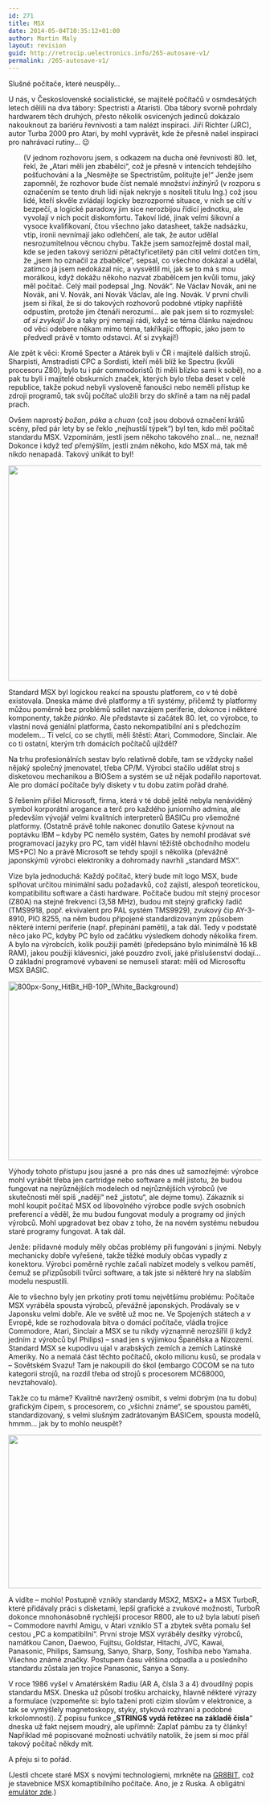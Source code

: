 ```yaml
---
id: 271
title: MSX
date: 2014-05-04T10:35:12+01:00
author: Martin Maly
layout: revision
guid: http://retrocip.uelectronics.info/265-autosave-v1/
permalink: /265-autosave-v1/
---
```

Slušné počítače, které neuspěly&#8230;

<!--more-->

U nás, v Československé socialistické, se majitelé počítačů v osmdesátých letech dělili na dva tábory: Spectristi a Ataristi. Oba tábory svorně pohrdaly hardwarem těch druhých, přesto několik osvícených jedinců dokázalo nakouknout za bariéru řevnivosti a tam nalézt inspiraci. Jiří Richter (JRC), autor Turba 2000 pro Atari, by mohl vyprávět, kde že přesně našel inspiraci pro nahrávací rutiny&#8230; 😉

<p style="padding-left: 30px;">
  (V jednom rozhovoru jsem, s odkazem na ducha oné řevnivosti 80. let, řekl, že &#8222;Atari měli jen zbabělci&#8220;, což je přesně v intencích tehdejšího pošťuchování a la &#8222;Nesmějte se Spectristům, politujte je!&#8220; Jenže jsem zapomněl, že rozhovor bude číst nemalé množství <em>inžinýrů </em>(v rozporu s označením se tento druh lidí nijak nekryje s nositeli titulu Ing.) což jsou lidé, kteří skvěle zvládají logicky bezrozporné situace, v nich se cítí v bezpečí, a logické paradoxy jim sice nerozbijou řídicí jednotku, ale vyvolají v nich pocit diskomfortu. Takoví lidé, jinak velmi šikovní a vysoce kvalifikovaní, čtou všechno jako datasheet, takže nadsázku, vtip, ironii nevnímají jako odlehčení, ale tak, že autor udělal nesrozumitelnou věcnou chybu. Takže jsem samozřejmě dostal mail, kde se jeden takový seriózní pětačtyřicetiletý pán cítil velmi dotčen tím, že &#8222;jsem ho označil za zbabělce&#8220;, sepsal, co všechno dokázal a udělal, zatímco já jsem nedokázal nic, a vysvětlil mi, jak se to má s mou morálkou, když dokážu někoho nazvat zbabělcem jen kvůli tomu, jaký měl počítač. Celý mail podepsal &#8222;Ing. Novák&#8220;. Ne Václav Novák, ani ne Novák, ani V. Novák, ani Novák Václav, ale Ing. Novák. V první chvíli jsem si říkal, že si do takových rozhovorů podobné vtípky napříště odpustím, protože jim čtenáři nerozumí&#8230; ale pak jsem si to rozmyslel: <em>ať si zvykají!</em> Jo a taky prý nemají rádi, když se téma článku najednou od věci odebere někam mimo téma, takříkajíc offtopic, jako jsem to předvedl právě v tomto odstavci. Ať si zvykají!)
</p>

Ale zpět k věci: Kromě Specter a Atárek byli v ČR i majitelé dalších strojů. Sharpisti, Amstradisti CPC a Sordisti, kteří měli blíž ke Spectru (kvůli procesoru Z80), bylo tu i pár commodoristů (ti měli blízko sami k sobě), no a pak tu byli i majitelé obskurních značek, kterých bylo třeba deset v celé republice, takže pokud nebyli vysloveně fanoušci nebo neměli přístup ke zdroji programů, tak svůj počítač uložili brzy do skříně a tam na něj padal prach.

Ovšem naprostý _božan_, _páka_ a _chuan_ (což jsou dobová označení králů scény, před pár lety by se řeklo &#8222;nejhustší týpek&#8220;) byl ten, kdo měl počítač standardu MSX. Vzpomínám, jestli jsem někoho takového znal&#8230; ne, neznal! Dokonce i když teď přemýšlím, jestli znám někoho, kdo MSX má, tak mě nikdo nenapadá. Takový unikát to byl!

<img loading="lazy" class="aligncenter size-medium wp-image-266" src="http://retrocip.uelectronics.info/wp-content/uploads/sites/6/2014/05/26032_computer_daewoo_cpc300e_122_598lo-650x428.jpg" alt="" width="650" height="428" srcset="https://retrocip.cz/wp-content/uploads/sites/6/2014/05/26032_computer_daewoo_cpc300e_122_598lo-650x428.jpg 650w, https://retrocip.cz/wp-content/uploads/sites/6/2014/05/26032_computer_daewoo_cpc300e_122_598lo-1024x674.jpg 1024w, https://retrocip.cz/wp-content/uploads/sites/6/2014/05/26032_computer_daewoo_cpc300e_122_598lo.jpg 1748w" sizes="(max-width: 650px) 100vw, 650px" /> 

Standard MSX byl logickou reakcí na spoustu platforem, co v té době existovala. Dneska máme dvě platformy a tři systémy, přičemž ty platformy můžou poměrně bez problémů sdílet navzájem periferie, dokonce i některé komponenty, takže _piánko_. Ale představte si začátek 80. let, co výrobce, to vlastní nová geniální platforma, často nekompatibilní ani s předchozím modelem&#8230; Ti velcí, co se chytli, měli štěstí: Atari, Commodore, Sinclair. Ale co ti ostatní, kterým trh domácích počítačů ujížděl?

Na trhu profesionálních sestav bylo relativně dobře, tam se vždycky našel nějaký společný jmenovatel, třeba CP/M. Výrobci stačilo udělat stroj s disketovou mechanikou a BIOSem a systém se už nějak podařilo naportovat. Ale pro domácí počítače byly diskety v tu dobu zatím pořád drahé.

S řešením přišel Microsoft, firma, která v té době ještě nebyla nenáviděný symbol korporátní arogance a terč pro každého juniorního admina, ale především vývojář velmi kvalitních interpreterů BASICu pro všemožné platformy. (Ostatně právě tohle nakonec donutilo Gatese kývnout na poptávku IBM &#8211; kdyby PC nemělo systém, Gates by nemohl prodávat své programovací jazyky pro PC, tam viděl hlavní těžiště obchodního modelu MS+PC) No a právě Microsoft se tehdy spojil s několika (převážně japonskými) výrobci elektroniky a dohromady navrhli &#8222;standard MSX&#8220;.

Vize byla jednoduchá: Každý počítač, který bude mít logo MSX, bude splňovat určitou minimální sadu požadavků, což zajistí, alespoň teoretickou, kompatibilitu software a části hardware. Počítače budou mít stejný procesor (Z80A) na stejné frekvenci (3,58 MHz), budou mít stejný grafický řadič (TMS9918, popř. ekvivalent pro PAL systém TMS9929), zvukový čip AY-3-8910, PIO 8255, na něm budou připojené standardizovaným způsobem některé interní periferie (např. přepínání paměti), a tak dál. Tedy v podstatě něco jako PC, kdyby PC bylo od začátku výsledkem dohody několika firem. A bylo na výrobcích, kolik použijí paměti (předepsáno bylo minimálně 16 kB RAM), jakou použijí klávesnici, jaké pouzdro zvolí, jaké příslušenství dodají&#8230; O základní programové vybavení se nemuseli starat: měli od Microsoftu MSX BASIC.

<img loading="lazy" class="aligncenter size-medium wp-image-268" src="http://retrocip.uelectronics.info/wp-content/uploads/sites/6/2014/05/800px-Sony_HitBit_HB-10P_White_Background-650x355.jpg" alt="800px-Sony_HitBit_HB-10P_(White_Background)" width="650" height="355" srcset="https://retrocip.cz/wp-content/uploads/sites/6/2014/05/800px-Sony_HitBit_HB-10P_White_Background-650x355.jpg 650w, https://retrocip.cz/wp-content/uploads/sites/6/2014/05/800px-Sony_HitBit_HB-10P_White_Background.jpg 800w" sizes="(max-width: 650px) 100vw, 650px" /> 

Výhody tohoto přístupu jsou jasné a  pro nás dnes už samozřejmé: výrobce mohl vyrábět třeba jen cartridge nebo software a měl jistotu, že budou fungovat na nejrůznějších modelech od nejrůznějších výrobců (ve skutečnosti měl spíš &#8222;naději&#8220; než &#8222;jistotu&#8220;, ale dejme tomu). Zákazník si mohl koupit počítač MSX od libovolného výrobce podle svých osobních preferencí a věděl, že mu budou fungovat moduly a programy od jiných výrobců. Mohl upgradovat bez obav z toho, že na novém systému nebudou staré programy fungovat. A tak dál.

Jenže: přídavné moduly měly občas problémy při fungování s jinými. Nebyly mechanicky dobře vyřešené, takže těžké moduly občas vypadly z konektoru. Výrobci poměrně rychle začali nabízet modely s velkou pamětí, čemuž se přizpůsobili tvůrci software, a tak jste si některé hry na slabším modelu nespustili.

Ale to všechno byly jen prkotiny proti tomu největšímu problému: Počítače MSX vyráběla spousta výrobců, převážně japonských. Prodávaly se v Japonsku velmi dobře. Ale ve světě už moc ne. Ve Spojených státech a v Evropě, kde se rozhodovala bitva o domácí počítače, vládla trojice Commodore, Atari, Sinclair a MSX se tu nikdy významně nerozšířil (i když jedním z výrobců byl Philips) &#8211; snad jen s výjimkou Španělska a Nizozemí. Standard MSX se kupodivu ujal v arabských zemích a zemích Latinské Ameriky. No a nemalá část těchto počítačů, okolo milionu kusů, se prodala v &#8211; Sovětském Svazu! Tam je nakoupili do škol (embargo COCOM se na tuto kategorii strojů, na rozdíl třeba od strojů s procesorem MC68000, nevztahovalo).

Takže co tu máme? Kvalitně navržený osmibit, s velmi dobrým (na tu dobu) grafickým čipem, s procesorem, co &#8222;všichni známe&#8220;, se spoustou paměti, standardizovaný, s velmi slušným zadrátovaným BASICem, spousta modelů, hmmm&#8230; jak by to mohlo neuspět?

<img loading="lazy" class="aligncenter size-full wp-image-269" src="http://retrocip.uelectronics.info/wp-content/uploads/sites/6/2014/05/MSX_Philips_VG8020.jpg" alt="" width="604" height="305" /> 

A vidíte &#8211; mohlo! Postupně vznikly standardy MSX2, MSX2+ a MSX TurboR, které přidávaly práci s disketami, lepší grafické a zvukové možnosti, TurboR dokonce mnohonásobně rychlejší procesor R800, ale to už byla labutí píseň &#8211; Commodore navrhl Amigu, v Atari vzniklo ST a zbytek světa pomalu šel cestou &#8222;PC a kompatibilní&#8220;. První stroje MSX vyráběly desítky výrobců, namátkou Canon, Daewoo, Fujitsu, Goldstar, Hitachi, JVC, Kawai, Panasonic, Philips, Samsung, Sanyo, Sharp, Sony, Toshiba nebo Yamaha. Všechno známé značky. Postupem času většina odpadla a u posledního standardu zůstala jen trojice Panasonic, Sanyo a Sony.

V roce 1986 vyšel v Amatérském Radiu (AR A, čísla 3 a 4) dvoudílný popis standardu MSX. Dneska už působí trošku archaicky, hlavně některé výrazy a formulace (vzpomeňte si: bylo tažení proti cizím slovům v elektronice, a tak se vymýšlely magnetoskopy, styky, styková rozhraní a podobné krkolomnosti). Z popisu funkce &#8222;**STRING$ vydá řetězec na základě čísla**&#8220; dneska už fakt nejsem moudrý, ale upřímně: Zaplať pámbu za ty články! Například mě popisované možnosti uchvátily natolik, že jsem si moc přál takový počítač někdy mít.

A přeju si to pořád.

(Jestli chcete staré MSX s novými technologiemi, mrkněte na [GR8BIT](http://www.gr8bit.ru/), což je stavebnice MSX komaptibilního počítače. Ano, je z Ruska. A obligátní [emulátor zde](http://openmsx.sourceforge.net/).)